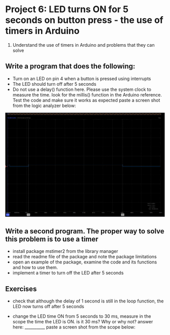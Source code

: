# Project 6: LED turns ON for 5 seconds on button press - the use of timers in Arduino

1. Understand the use of timers in Arduino and problems that they can solve

## Write a program that does the following:
- Turn on an LED on pin 4 when a button is pressed using interrupts
- The LED should turn off after 5 seconds
- Do not use a delay() function here. Please use the system clock to measure the time. look for the millis() function in the Arduino reference.
Test the code and make sure it works as expected
paste a screen shot from the logic analyzer below:

![alt text](image.png)



## Write a second program. The proper way to solve this problem is to use a timer
- install package mstimer2 from the library manager
- read the readme file of the package and note the package limitations
- open an example of the package, examine the code and its functions and how to use them.
- implement a timer to turn off the LED after 5 seconds

## Exercises
- check that although the delay of 1 second is still in the loop function, the LED now turns off after 5 seconds

- change the LED time ON from 5 seconds to 30 ms, measure in the scope the time the LED is ON. is it 30 ms? Why or why not?
answer here: __________
paste a screen shot from the scope below:
